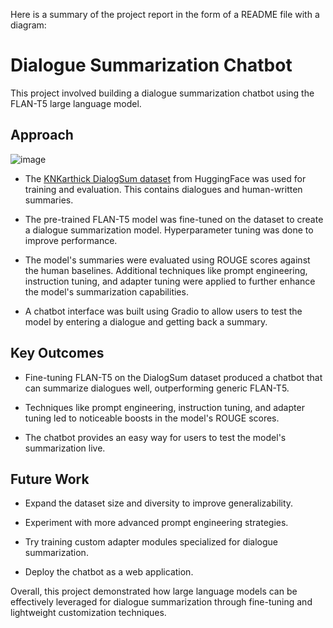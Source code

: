  Here is a summary of the project report in the form of a README file with a diagram:

# Dialogue Summarization Chatbot

This project involved building a dialogue summarization chatbot using the FLAN-T5 large language model. 

## Approach
![image](https://github.com/DBhardwaj21/Chatbot-Using-Flan-T5-base/assets/114652053/a73a5ead-1346-4a63-b8f9-82fccfcf0f86)




- The [KNKarthick DialogSum dataset](https://huggingface.co/datasets/knkarthick/dialogsum) from HuggingFace was used for training and evaluation. This contains dialogues and human-written summaries.

- The pre-trained FLAN-T5 model was fine-tuned on the dataset to create a dialogue summarization model. Hyperparameter tuning was done to improve performance.

- The model's summaries were evaluated using ROUGE scores against the human baselines. Additional techniques like prompt engineering, instruction tuning, and adapter tuning were applied to further enhance the model's summarization capabilities.

- A chatbot interface was built using Gradio to allow users to test the model by entering a dialogue and getting back a summary.

## Key Outcomes

- Fine-tuning FLAN-T5 on the DialogSum dataset produced a chatbot that can summarize dialogues well, outperforming generic FLAN-T5.

- Techniques like prompt engineering, instruction tuning, and adapter tuning led to noticeable boosts in the model's ROUGE scores.

- The chatbot provides an easy way for users to test the model's summarization live.

## Future Work

- Expand the dataset size and diversity to improve generalizability.

- Experiment with more advanced prompt engineering strategies.

- Try training custom adapter modules specialized for dialogue summarization.

- Deploy the chatbot as a web application.

Overall, this project demonstrated how large language models can be effectively leveraged for dialogue summarization through fine-tuning and lightweight customization techniques.
